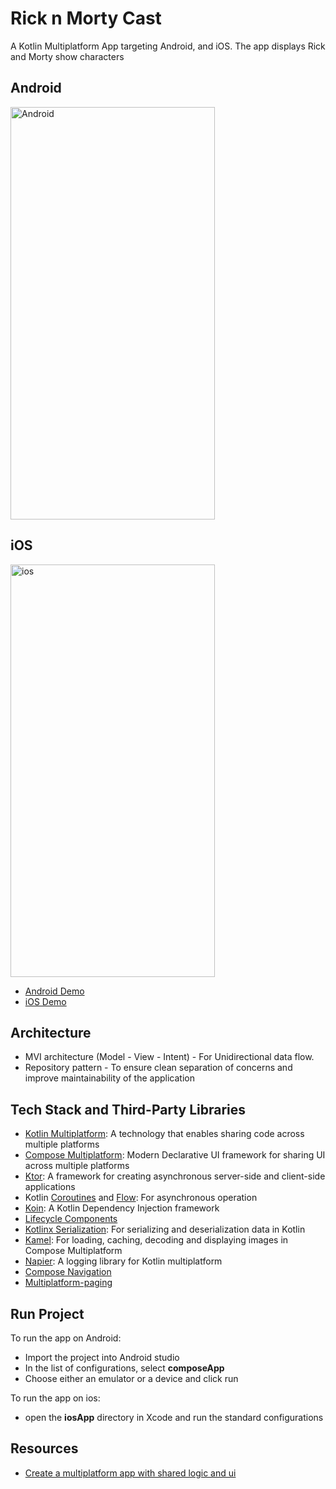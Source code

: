 # Rick n Morty Cast

A Kotlin Multiplatform App targeting Android, and iOS. The app displays Rick and Morty show characters

## Android
<img src="https://github.com/BKinya/RickAndMorty-KMP/blob/add_gifs/media/android.gif" alt="Android" width="327" height="660">

## iOS
<img src="https://github.com/BKinya/RickAndMorty-KMP/blob/add_gifs/media/ios.gif" alt="ios" width="327" height="660" >

- [Android Demo](https://www.loom.com/share/68a5c49258384288ad3b48fb2b61daf9?sid=22ab37eb-a836-4db8-bd53-f331f32f1f18)
- [iOS Demo](https://www.loom.com/share/e4507e3dfc5f49699f5c14f7e06b58d5?sid=ec0d429a-2c67-48dd-a88b-956129ca4d2a)


## Architecture
- MVI architecture (Model - View - Intent) - For Unidirectional data flow.
- Repository pattern - To ensure clean separation of concerns and improve maintainability of the application

## Tech Stack and Third-Party Libraries
- [Kotlin Multiplatform](https://kotlinlang.org/docs/multiplatform.html): A technology that enables 
sharing code across multiple platforms
- [Compose Multiplatform](https://www.jetbrains.com/lp/compose-multiplatform/): Modern Declarative 
UI framework for sharing UI across multiple platforms
- [Ktor](https://ktor.io): A framework for creating asynchronous server-side and client-side applications
- Kotlin [Coroutines](https://kotlinlang.org/docs/coroutines-overview.html) and [Flow](https://kotlinlang.org/api/kotlinx.coroutines/kotlinx-coroutines-core/kotlinx.coroutines.flow/): 
For asynchronous operation
- [Koin](https://insert-koin.io): A Kotlin Dependency Injection framework
- [Lifecycle Components]()
- [Kotlinx Serialization](https://github.com/Kotlin/kotlinx.serialization): For serializing and 
deserialization data in Kotlin
- [Kamel](https://github.com/Kamel-Media/Kamel): For loading, caching, decoding and displaying images 
in Compose Multiplatform
- [Napier](https://github.com/AAkira/Napier): A logging library for Kotlin multiplatform
- [Compose Navigation](https://www.jetbrains.com/help/kotlin-multiplatform-dev/compose-navigation-routing.html)
- [Multiplatform-paging](https://github.com/cashapp/multiplatform-paging)

## Run Project
To run the app on Android:
- Import the project into Android studio 
- In the list of configurations, select **composeApp**
- Choose either an emulator or a device and click run

To run the app on ios:
- open the **iosApp** directory in Xcode and run the standard configurations

## Resources
- [Create a multiplatform app with shared logic and ui](https://www.jetbrains.com/help/kotlin-multiplatform-dev/compose-multiplatform-create-first-app.html)


